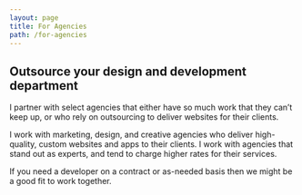 ```yaml
---
layout: page
title: For Agencies
path: /for-agencies
---
```


## Outsource your design and development department

I partner with select agencies that either have so much work that they can’t keep up, or who rely on outsourcing to deliver websites for their clients.

I work with marketing, design, and creative agencies who deliver high-quality, custom websites and apps to their clients. I work with agencies that stand out as experts, and tend to charge higher rates for their services.

If you need a developer on a contract or as-needed basis then we might be a good fit to work together.
